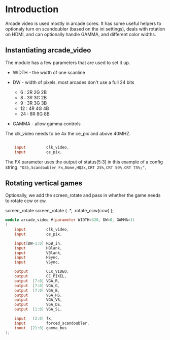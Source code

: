 
# Introduction

Arcade video is used mostly in arcade cores. It has some useful helpers to optionaly turn on scandoubler (based on the ini settings), deals with rotation on HDMI, and can optionally handle GAMMA, and different color widths.

## Instantiating arcade_video

The module has a few parameters that are used to set it up.

* WIDTH - the width of one scanline
* DW - width of pixels. most arcades don't use a full 24 bits
   *  6 : 2R 2G 2B
   *  8 : 3R 3G 2B
   *  9 : 3R 3G 3B
   * 12 : 4R 4G 4B
   * 24 : 8R 8G 8B

* GAMMA - allow gamma controls

The clk_video needs to be 4x the ce_pix and above 40MHZ.

```verilog

	input         clk_video,
	input         ce_pix,
```

The FX parameter uses the output of status[5:3] in this example of a config string: `"O35,Scandoubler Fx,None,HQ2x,CRT 25%,CRT 50%,CRT 75%;",`

## Rotating vertical games 

Optionally, we add the screen_rotate and pass in whether the game needs to rotate ccw or cw.

screen_rotate screen_rotate
(
		  .*,
		  .rotate_ccw(ccw)
);


```verilog
module arcade_video #(parameter WIDTH=320, DW=8, GAMMA=1)
(
	input         clk_video,
	input         ce_pix,

	input[DW-1:0] RGB_in,
	input         HBlank,
	input         VBlank,
	input         HSync,
	input         VSync,

	output        CLK_VIDEO,
	output        CE_PIXEL,
	output  [7:0] VGA_R,
	output  [7:0] VGA_G,
	output  [7:0] VGA_B,
	output        VGA_HS,
	output        VGA_VS,
	output        VGA_DE,
	output  [1:0] VGA_SL,

	input   [2:0] fx,
	input         forced_scandoubler,
	inout  [21:0] gamma_bus
);

```